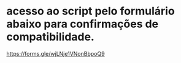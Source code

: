 # acesso ao script pelo formulário abaixo para confirmações de compatibilidade.
https://forms.gle/wjLNje1VNonBbpoQ9
